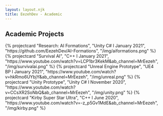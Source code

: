 ```yaml
---
layout: layout.njk
title: EezehDev - Academic
---
```


<section class="games">
  <h2 class="grid-title">Academic Projects</h2>
  <div class="project-grid container">
    {% projectcard "Research: AI Formations", "Unity C# &Iota; January 2021", "https://github.com/EezehDev/AI-Formations", "/img/aiformations.png" %}
    {% projectcard "Survival AI", "C++ &Iota; January 2021", "https://www.youtube.com/watch?v=LCP1br3KekM&ab_channel=MrEezeh", "/img/survivalai.png" %}
    {% projectcard "Unreal Engine Prototype", "UE4 BP &Iota; January 2021", "https://www.youtube.com/watch?v=hkRmo6UYbjY&ab_channel=MrEezeh", "/img/unreal.png" %}
    {% projectcard "Unity Prototype", "Unity C# &Iota; November 2020", "https://www.youtube.com/watch?v=CCsXR2SoNbQ&ab_channel=MrEezeh", "/img/unity.png" %}
    {% projectcard "Kirby Super Star Ultra", "C++ &Iota; June 2020", "https://www.youtube.com/watch?v=-z_p5Gv1MdE&ab_channel=MrEezeh", "/img/kirby.png" %}
  </div>
</section>